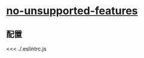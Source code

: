 # [no-unsupported-features](https://eslint.vuejs.org/rules/no-unsupported-features.html)

## 配置

<<< ./.eslintrc.js

